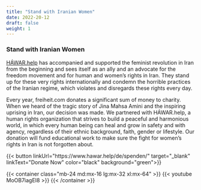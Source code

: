 ```yaml
---
title: "Stand with Iranian Women"
date: 2022-20-12
draft: false
weight: 1
---
```

### Stand with Iranian Women

[HÁWAR.help](https://www.hawar.help/de/spenden/) has accompanied and supported the feminist revolution in Iran from the beginning and sees itself as an ally and an advocate for the freedom movement and for human and women’s rights in Iran. They stand up for these very rights internationally and condemn the horrible practices of the Iranian regime, which violates and disregards these rights every day.

Every year, freiheit.com donates a significant sum of money to charity. When we heard of the tragic story of Jina Mahsa Amini and the inspiring uprising in Iran, our decision was made. We partnered with HÁWAR.help, a human rights organization that strives to build a peaceful and harmonious world, in which every human being can heal and grow in safety and with agency, regardless of their ethnic background, faith, gender or lifestyle. Our donation will fund educational work to make sure the fight for women’s rights in Iran is not forgotten about.

<div class="mt-8 mb-16">
{{< button linkUrl="https://www.hawar.help/de/spenden/" target="_blank" linkText="Donate Now" color="black" background="green">}}
</div>

{{< container class="mb-24 md:mx-16 lg:mx-32 xl:mx-64" >}}
    {{< youtube MoOB7iagEI8 >}}
{{< /container >}}
